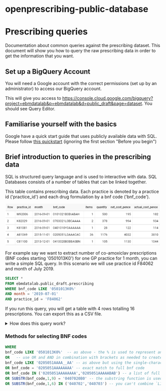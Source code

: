 # openprescribing-public-database

# Prescribing queries

Documentation about common queries against the prescribing dataset. This document will show you how to query the raw prescribing data in order to get the information that you want.

## Set up a BigQuery Account 


You will need a Google account with the correct permissions (set up by an administrator) to access our BigQuery account. 

This will give you access to https://console.cloud.google.com/bigquery?project=ebmdatalab&p=ebmdatalab&d=public_draft&page=dataset. You should see Query Editor. 

## Familiarise yourself with the basics

Google have a quick start guide that uses publicly available data with SQL. Please follow [this quickstart](https://cloud.google.com/bigquery/quickstart-web-ui) (ignoring the first section "Before you begin")

## Brief introduction to queries in the prescribing data

SQL is structured query language and is used to interactive with data. SQL Databases consists of a number of tables that can be linked together.

This table contains prescribing data. Each practice is denoted by a practice id ('practice_id') and each drug formulation by a bnf code ('bnf_code'). 

![image](public_snapshot.PNG)

For example say we want to extract number of co-amoxiclav prescriptions (BNF codes starting '0501013K0') for one GP practice for 1 month, you can write a simple SQL query. In this scenario we will use practice id F84062 and month of July 2019. 

```sql
SELECT *
FROM ebmdatalab.public_draft.prescribing
WHERE bnf_code LIKE '0501013K0%'
AND month = '2019-07-01'
AND practice_id = 'F84062'
```

If you run this query, you will get a table with 4 rows totalling 16 prescriptions. You can export this as a CSV file. 

<details>
  
<summary>How does this query work? </summary>

<br>
Let's explore what we did:
<br>

```sql
SELECT *   <--- this selects all answers 

FROM ebmdatalab.public_draft.prescribing <--- this tells the query which tables to look at. In this case the prescribing table. 

WHERE bnf_code LIKE '0501013K0%' <---- this chooses a BNF code that starts with the code for co-amoxiclav. See below for more info. 

AND month = '2019-07-01' <---- this chooses the month. You have to select the first day of the month to get results as prescribing data is released monthly

AND practice_id = 'F84062' <---- this chooses the pratice. It needs to exactly fit the practice id

```
</details>


### Methods for selecting BNF codes

```sql
WHERE 
bnf_code LIKE '0501013K0%'  -- as above - the % is used to represent any number of wild characters following the given string
OR   -- use OR and AND in combination with brackets as needed to create your desired combination of criteria
bnf_code LIKE '0205051AAAA__AA' -- as above but using the single-character wildcard 
OR bnf_code = '0205051AAAAAAAA' -- exact match to full bnf code
OR bnf_code IN ('0205051AAAAAAAA','0205051AAAAABAB') -- a list of full bnf codes
OR SUBSTR(bnf_code,1,9) = '0407020B0' -- the substring function is used here to select the first nine characters, i.e. BNF chemical code
OR SUBSTR(bnf_code,1,6) IN ('040702','040703') -- you can't combine `LIKE` with `IN`, so this is handy to select a group of partial BNF codes (such as paragraphs or chemicals)
```


